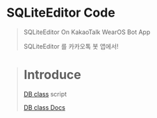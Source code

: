 # SQLiteEditor Code
> SQLiteEditor On KakaoTalk WearOS Bot App
> 
> SQLiteEditor 를 카카오톡 봇 앱에서!

> # Introduce
>
> [DB class](DB.js) script
> 
> [DB class Docs](https://Astraloa.github.io/)

